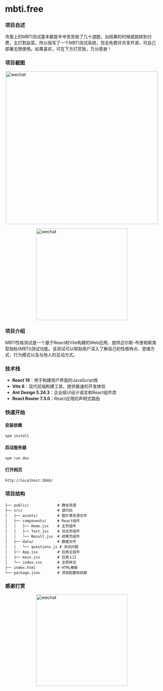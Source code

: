 # mbti.free

### 项目自述
市面上的MBTI测试基本都是辛辛苦苦做了几十道题，出结果的时候就跳转到付费，主打割韭菜，所以我写了一个MBTI测试系统，完全免费并共享开源，可自己部署无限使用。如果喜欢，可在下方打赏我，万分感谢！

### 项目截图
<img src="https://github.com/user-attachments/assets/28fa0c1d-d325-4cc8-bb26-ebe52eff8d95" 
     alt="wechat" 
     width="500" 
     style="display: block; margin: 0 auto;">

<img src="https://github.com/user-attachments/assets/972ea3c8-310c-4fb2-95f8-7ffc81fc3c56" 
     alt="wechat" 
     width="300" 
     style="display: block; margin: 0 auto;">



### 项目介绍

MBTI性格测试是一个基于React和Vite构建的Web应用，提供迈尔斯-布里格斯类型指标(MBTI)测试功能。该测试可以帮助用户深入了解自己的性格特点、思维方式、行为模式以及与他人的互动方式。

### 技术栈

- **React 19**：用于构建用户界面的JavaScript库
- **Vite 6**：现代前端构建工具，提供极速的开发体验
- **Ant Design 5.24.3**：企业级UI设计语言和React组件库
- **React Router 7.3.0**：React应用的声明式路由

### 快速开始

#### 安装依赖

```bash
npm install
```

#### 启动服务器

```bash
npm run dev
```

#### 打开网页

```bash
http://localhost:2046/
```

### 项目结构

```
├── public/             # 静态资源
├── src/                # 源代码
│   ├── assets/         # 图片等资源文件
│   ├── components/     # React组件
│   │   ├── Home.jsx    # 主页组件
│   │   ├── Test.jsx    # 测试页组件
│   │   └── Result.jsx  # 结果页组件
│   ├── data/           # 数据文件
│   │   └── questions.js # 测试问题
│   ├── App.jsx         # 应用主组件
│   ├── main.jsx        # 应用入口
│   └── index.css       # 全局样式
├── index.html          # HTML模板
└── package.json        # 项目配置和依赖
```

### 感谢打赏
<img src="https://github.com/user-attachments/assets/9608aded-341b-427c-97e7-678d1e68c101" 
     alt="wechat" 
     width="300" 
     style="display: block; margin: 0 auto;">
